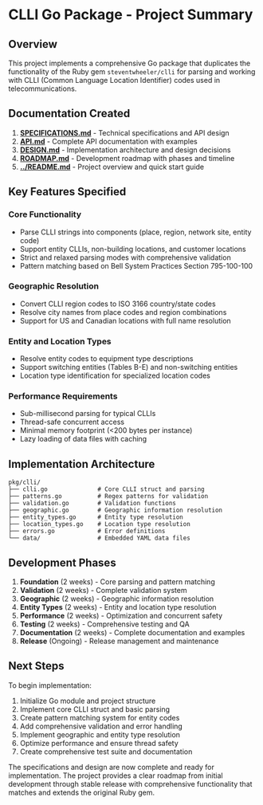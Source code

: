# CLLI Go Package - Project Summary

## Overview

This project implements a comprehensive Go package that duplicates the functionality of the Ruby gem `steventwheeler/clli` for parsing and working with CLLI (Common Language Location Identifier) codes used in telecommunications.

## Documentation Created

1. **[SPECIFICATIONS.md](SPECIFICATIONS.md)** - Technical specifications and API design
2. **[API.md](API.md)** - Complete API documentation with examples  
3. **[DESIGN.md](DESIGN.md)** - Implementation architecture and design decisions
4. **[ROADMAP.md](ROADMAP.md)** - Development roadmap with phases and timeline
5. **[../README.md](../README.md)** - Project overview and quick start guide

## Key Features Specified

### Core Functionality

- Parse CLLI strings into components (place, region, network site, entity code)
- Support entity CLLIs, non-building locations, and customer locations
- Strict and relaxed parsing modes with comprehensive validation
- Pattern matching based on Bell System Practices Section 795-100-100

### Geographic Resolution

- Convert CLLI region codes to ISO 3166 country/state codes
- Resolve city names from place codes and region combinations  
- Support for US and Canadian locations with full name resolution

### Entity and Location Types

- Resolve entity codes to equipment type descriptions
- Support switching entities (Tables B-E) and non-switching entities
- Location type identification for specialized location codes

### Performance Requirements

- Sub-millisecond parsing for typical CLLIs
- Thread-safe concurrent access
- Minimal memory footprint (<200 bytes per instance)
- Lazy loading of data files with caching

## Implementation Architecture

```text
pkg/clli/
├── clli.go              # Core CLLI struct and parsing
├── patterns.go          # Regex patterns for validation
├── validation.go        # Validation functions  
├── geographic.go        # Geographic information resolution
├── entity_types.go      # Entity type resolution
├── location_types.go    # Location type resolution
├── errors.go            # Error definitions
└── data/                # Embedded YAML data files
```

## Development Phases

1. **Foundation** (2 weeks) - Core parsing and pattern matching
2. **Validation** (2 weeks) - Complete validation system
3. **Geographic** (2 weeks) - Geographic information resolution  
4. **Entity Types** (2 weeks) - Entity and location type resolution
5. **Performance** (2 weeks) - Optimization and concurrent safety
6. **Testing** (2 weeks) - Comprehensive testing and QA
7. **Documentation** (2 weeks) - Complete documentation and examples
8. **Release** (Ongoing) - Release management and maintenance

## Next Steps

To begin implementation:

1. Initialize Go module and project structure
2. Implement core CLLI struct and basic parsing
3. Create pattern matching system for entity codes
4. Add comprehensive validation and error handling
5. Implement geographic and entity type resolution
6. Optimize performance and ensure thread safety
7. Create comprehensive test suite and documentation

The specifications and design are now complete and ready for implementation. The project provides a clear roadmap from initial development through stable release with comprehensive functionality that matches and extends the original Ruby gem.
